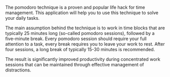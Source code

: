 The pomodoro technique is a proven and popular life hack for time management. This application will help you to use this technique to solve your daily tasks.

The main assumption behind the technique is to work in time blocks that are typically 25 minutes long (so-called pomodoro sessions), followed by a five-minute break. Every pomodoro session should require your full attention to a task, every break requires you to leave your work to rest. After four sessions, a long break of typically 15-30 minutes is recommended.

The result is significantly improved productivity during concentrated work sessions that can be maintained through effective management of distractions.
